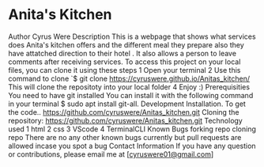 # Anita's Kitchen
Author
Cyrus Were
Description
This is a webpage that shows what services does Anita's kitchen offers and the different meal they prepare also they have attatched direction to their hotel . It also allows a person to leave comments after receiving services.
To access this project on your local files, you can clone it using these steps
1 Open your terminal
2 Use this command to clone `$ git clone https://cyruswere.github.io/Anitas_kitchen/
This will clone the repositoty into your local folder
4 Enjoy :)
Prerequisities
You need to have git installed You can install it with the following command in your terminal $ sudo apt install git-all.
Development Installation.
To get the code..
https://github.com/cyruswere/Anitas_kitchen.git
Cloning the repository:
https://github.com/cyruswere/Anitas_kitchen.git
Technology used
1 html
2 css
3 VScode
4 TerminalCLI
Known Bugs
forking repo
cloning repo
There are no any other known bugs currently but pull requests are allowed incase you spot a bug
Contact Information
If you have any question or contributions, please email me at [cyruswere01@gmail.com]